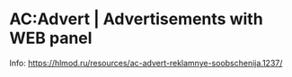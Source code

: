 # AC:Advert | Advertisements with WEB panel
Info: https://hlmod.ru/resources/ac-advert-reklamnye-soobschenija.1237/

